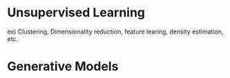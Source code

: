 # Unsupervised Learning
ex) Clustering, Dimensionality reduction, feature learing, density estimation, etc.







# Generative Models

<!--stackedit_data:
eyJoaXN0b3J5IjpbLTE1MDExOTUyMTJdfQ==
-->
